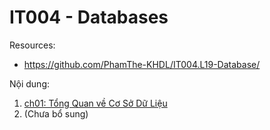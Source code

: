 # IT004 - Databases

Resources:

- https://github.com/PhamThe-KHDL/IT004.L19-Database/

Nội dung:

1. [ch01: Tổng Quan về Cơ Sở Dữ Liệu](lectures/ch01.md)
2. (Chưa bổ sung)
